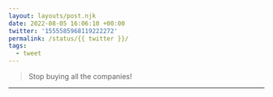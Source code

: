 ```yaml
---
layout: layouts/post.njk
date: 2022-08-05 16:06:10 +00:00
twitter: '1555585968119222272'
permalink: /status/{{ twitter }}/
tags: 
  - tweet
---
```


> Stop buying all the companies!

---
